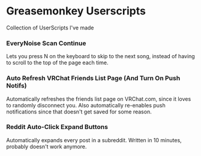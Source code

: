 # Greasemonkey Userscripts
Collection of UserScripts I've made

### EveryNoise Scan Continue
Lets you press N on the keyboard to skip to the next song, instead of having to scroll to the top of the page each time.

### Auto Refresh VRChat Friends List Page (And Turn On Push Notifs)
Automatically refreshes the friends list page on VRChat.com, since it loves to randomly disconnect you. Also automatically re-enables push notifications since that doesn't get saved for some reason.

### Reddit Auto-Click Expand Buttons
Automatically expands every post in a subreddit. Written in 10 minutes, probably doesn't work anymore. 

